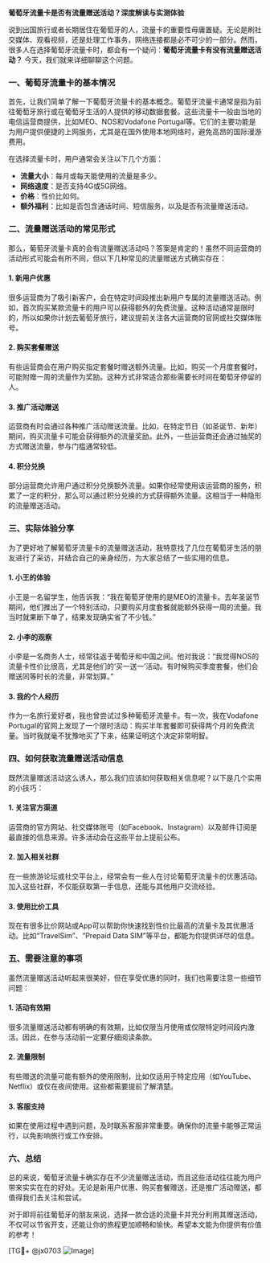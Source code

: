 **葡萄牙流量卡是否有流量赠送活动？深度解读与实测体验**

说到出国旅行或者长期居住在葡萄牙的人，流量卡的重要性毋庸置疑。无论是刷社交媒体、观看视频，还是处理工作事务，网络连接都是必不可少的一部分。然而，很多人在选择葡萄牙流量卡时，都会有一个疑问：**葡萄牙流量卡有没有流量赠送活动？** 今天，我们就来详细聊聊这个问题。

### **一、葡萄牙流量卡的基本情况**

首先，让我们简单了解一下葡萄牙流量卡的基本概念。葡萄牙流量卡通常是指为前往葡萄牙旅行或在葡萄牙生活的人提供的移动数据套餐。这些流量卡一般由当地的电信运营商提供，比如MEO、NOS和Vodafone Portugal等。它们的主要功能是为用户提供便捷的上网服务，尤其是在国外使用本地网络时，避免高昂的国际漫游费用。

在选择流量卡时，用户通常会关注以下几个方面：
- **流量大小**：每月或每天能使用的流量是多少。
- **网络速度**：是否支持4G或5G网络。
- **价格**：性价比如何。
- **额外福利**：比如是否包含通话时间、短信服务，以及是否有流量赠送活动。

### **二、流量赠送活动的常见形式**

那么，葡萄牙流量卡真的会有流量赠送活动吗？答案是肯定的！虽然不同运营商的活动形式可能会有所不同，但以下几种常见的流量赠送方式确实存在：

#### **1. 新用户优惠**
很多运营商为了吸引新客户，会在特定时间段推出新用户专属的流量赠送活动。例如，首次购买某款流量卡的用户可以获得额外的免费流量。这种活动通常是限时的，所以如果你计划去葡萄牙旅行，建议提前关注各大运营商的官网或社交媒体账号。

#### **2. 购买套餐赠送**
有些运营商会在用户购买指定套餐时赠送额外流量。比如，购买一个月度套餐时，可能附赠一周的流量作为奖励。这种方式非常适合那些需要长时间在葡萄牙停留的人。

#### **3. 推广活动赠送**
运营商有时会通过各种推广活动赠送流量。比如，在特定节日（如圣诞节、新年）期间，购买流量卡可能会获得额外的流量奖励。此外，一些运营商还会通过抽奖的方式赠送流量，参与门槛通常较低。

#### **4. 积分兑换**
部分运营商允许用户通过积分兑换额外流量。如果你经常使用该运营商的服务，积累了一定的积分，那么可以通过积分兑换的方式获得额外流量。这相当于一种隐形的流量赠送活动。

### **三、实际体验分享**

为了更好地了解葡萄牙流量卡的流量赠送活动，我特意找了几位在葡萄牙生活的朋友进行了采访，并结合自己的亲身经历，为大家总结了一些实用的信息。

#### **1. 小王的体验**
小王是一名留学生，他告诉我：“我在葡萄牙使用的是MEO的流量卡。去年圣诞节期间，他们推出了一个特别活动，只要购买月度套餐就能额外获得一周的流量。我当时就果断下单了，结果发现确实省了不少钱。”

#### **2. 小李的观察**
小李是一名商务人士，经常往返于葡萄牙和中国之间。他对我说：“我觉得NOS的流量卡性价比很高，尤其是他们的‘买一送一’活动。有时候购买季度套餐，他们会赠送同等时长的流量，非常划算。”

#### **3. 我的个人经历**
作为一名旅行爱好者，我也曾尝试过多种葡萄牙流量卡。有一次，我在Vodafone Portugal的官网上发现了一个限时活动：购买半年套餐即可获得两个月的免费流量。当时我就毫不犹豫地买了下来，结果证明这个决定非常明智。

### **四、如何获取流量赠送活动信息**

既然流量赠送活动这么诱人，那么我们应该如何获取相关信息呢？以下是几个实用的小技巧：

#### **1. 关注官方渠道**
运营商的官方网站、社交媒体账号（如Facebook、Instagram）以及邮件订阅是最直接的信息来源。许多活动会在这些平台上提前公布。

#### **2. 加入相关社群**
在一些旅游论坛或社交平台上，经常会有一些人在讨论葡萄牙流量卡的优惠活动。加入这些社群，不仅能获取第一手信息，还能与其他用户交流经验。

#### **3. 使用比价工具**
现在有很多比价网站或App可以帮助你快速找到性价比最高的流量卡及其优惠活动。比如“TravelSim”、“Prepaid Data SIM”等平台，都能为你提供详尽的信息。

### **五、需要注意的事项**

虽然流量赠送活动听起来很美好，但在享受优惠的同时，我们也需要注意一些细节问题：

#### **1. 活动有效期**
很多流量赠送活动都有明确的有效期，比如仅限当月使用或仅限特定时间段内激活。因此，在参与活动前一定要仔细阅读条款。

#### **2. 流量限制**
有些赠送的流量可能有额外的使用限制，比如仅适用于特定应用（如YouTube、Netflix）或仅在夜间使用。这些都需要提前了解清楚。

#### **3. 客服支持**
如果在使用过程中遇到问题，及时联系客服非常重要。确保你的流量卡能够正常运行，以免影响旅行或工作安排。

### **六、总结**

总的来说，葡萄牙流量卡确实存在不少流量赠送活动，而且这些活动往往能为用户带来实实在在的好处。无论是新用户优惠、购买套餐赠送，还是推广活动赠送，都值得我们去关注和尝试。

对于即将前往葡萄牙的朋友来说，选择一款合适的流量卡并充分利用其赠送活动，不仅可以节省开支，还能让你的旅程更加顺畅和愉快。希望本文能为你提供有价值的参考！

[TG💪+ @jx0703 ![Image](https://github.com/user-attachments/assets/dbca1d08-cadb-493c-b0ec-ad6f7a83f270)]